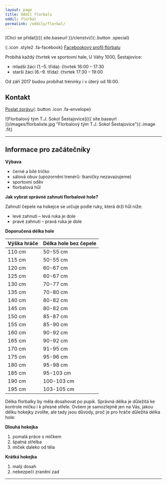 ```yaml
---
layout: page
title: Oddíl florbalu
oddil: florbal
permalink: /oddily/florbal/
---
```


[Chci se přidat]({{ site.baseurl }}/clenstvi/){:.button .special}


[](https://www.facebook.com/sestajoviceflorbal/){:.icon .style2 .fa-facebook}
[Facebookový profil florbalu](https://www.facebook.com/sestajoviceflorbal/)

Probíhá každý čtvrtek ve sportovní hale, U Váhy 1000, Šestajovice:

* mladší žáci (1.–5. třída): čtvrtek 16:00 – 17:30
* starší žáci (6.–9. třída): čtvrtek 17:30 – 19:00

Od září 2017 budou probíhat tréninky i v úterý od 16:00.

## Kontakt

[Poslat zprávu](#f){:.button .icon .fa-envelope}

![Florbalový tým T.J. Sokol Šestajovice]({{ site.baseurl }}/images/florbaliste.jpg "Florbalový tým T.J. Sokol Šestajovice"){:.image .fit}

----

## Informace pro začátečníky

**Výbava**

* černé a bílé tričko
* sálová obuv (upozornění trenérů: tkaničky nezavazujeme)
* sportovní oděv
* florbalová hůl

**Jak vybrat správné zahnutí florbalové hole?**

Zahnutí čepele na hokejce se určuje podle ruky, která drží hůl níže:

- levé zahnutí – levá ruka je dole
- pravé zahnutí – pravá ruka je dole

**Doporučená délka hole**

| Výška hráče | Délka hole bez čepele |
|-------------|-----------------------|
| 110 cm      | 50-55 cm              |
| 115 cm      | 50-55 cm              |
| 120 cm      | 60-67 cm              |
| 125 cm      | 60-67 cm              |
| 130 cm      | 70-77 cm              |
| 135 cm      | 70-80 cm              |
| 140 cm      | 80-82 cm              |
| 145 cm      | 80-82 cm              |
| 150 cm      | 85-87 cm              |
| 155 cm      | 85-90 cm              |
| 160 cm      | 90-92 cm              |
| 165 cm      | 90-92 cm              |
| 170 cm      | 91-95 cm              |
| 175 cm      | 95-96 cm              |
| 180 cm      | 95-98 cm              |
| 185 cm      | 95-103 cm             |
| 190 cm      | 100-103 cm            |
| 195 cm      | 103-105 cm            |

Délka florbalky by měla dosahovat po pupík. Správná délka je důležitá ke kontrole míčku i k přesné střele. Ovšem je samozřejmě jen na Vás, jakou délku hokejky zvolíte, ale tady jsou důvody, proč je pro hráče důležitá délka hole:

**Dlouhá hokejka**

1. pomalá práce s míčkem
2. špatná střelba
3. míček daleko od těla

**Krátká hokejka**

1. malý dosah
2. nebezpečí zranění zad

---